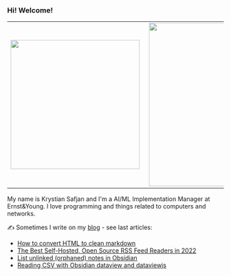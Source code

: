 ### Hi! Welcome!
<center>
  <table>
    <tr>
        <td><img width="300px" align="left" src="https://github-readme-stats.vercel.app/api/top-langs/?username=izikeros&hide=html,TeX,Jupyter Notebook,CSS,JavaScript&layout=compact&theme=radical" /></td>
        <td><img align='right' src="https://github-readme-stats.vercel.app/api?username=izikeros&show_icons=true&theme=radical" width="380"></td>
    </tr>
  </table>
</center>



My name is Krystian Safjan and I'm a AI/ML Implementation Manager at Ernst&Young. I love programming and things related to computers and networks.

✍️ Sometimes I write on my [blog](http://safjan.com) - see last articles:
<!-- BLOG-POST-LIST:START -->
- [How to convert HTML to clean markdown](https://www.safjan.com/how-to-convert-html-to-clean-markdown/)
- [The Best Self-Hosted, Open Source RSS Feed Readers in 2022](https://www.safjan.com/the-best-self-hosted-rss-feed-readers-in-2022/)
- [List unlinked &lpar;orphaned&rpar; notes in Obsidian](https://www.safjan.com/list-unlinked-orphaned-notes-obsidian/)
- [Reading CSV with Obsidian dataview and dataviewjs](https://www.safjan.com/reading-csv-with-obsidian-dataview-dataviewjs/)
<!-- BLOG-POST-LIST:END -->
